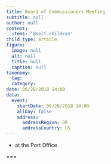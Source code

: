 ```yaml
---
title: Board of Commissioners Meeting
subtitle: null
author: null
content:
  items: '@self.children'
child_type: article
figure:
  image: null
  alt: null
  title: null
  caption: null
taxonomy:
  tag:
  category:
date: 06/28/2018 14:00
data:
  event:
    startDate: 06/28/2018 14:00
    allDay: false
    address:
      addressRegion: OR
      addressCountry: US
---
```


- at the Port Office

===
